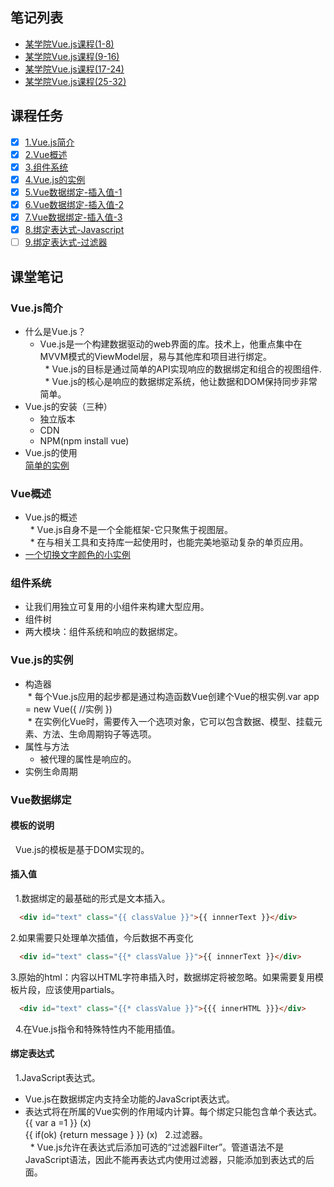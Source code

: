 ## 笔记列表
* [某学院Vue.js课程(1-8)](https://github.com/honglyan/demo/blob/master/Vue.js/vuejs1.0-advance-doc-1.md)  
* [某学院Vue.js课程(9-16)](https://github.com/honglyan/demo/blob/master/Vue.js/vuejs1.0-advance-doc-2.md)  
* [某学院Vue.js课程(17-24)](https://github.com/honglyan/demo/blob/master/Vue.js/vuejs1.0-advance-doc-3.md)
* [某学院Vue.js课程(25-32)](https://github.com/honglyan/demo/blob/master/Vue.js/vuejs1.0-advance-doc-4.md)


## 课程任务
- [x] [1.Vue.js简介](https://github.com/honglyan/demo/blob/master/Vue.js/vuejs1.0-advance-doc-1.md#vuejs简介)
- [x] [2.Vue概述](https://github.com/honglyan/demo/blob/master/Vue.js/vuejs1.0-advance-doc-1.md#vue概述-)
- [x] [3.组件系统](https://github.com/honglyan/demo/blob/master/Vue.js/vuejs1.0-advance-doc-1.md#组件系统-)
- [x] [4.Vue.js的实例](https://github.com/honglyan/demo/blob/master/Vue.js/vuejs1.0-advance-doc-1.md#vuejs的实例-)
- [x] [5.Vue数据绑定-插入值-1](https://github.com/honglyan/demo/blob/master/Vue.js/vuejs1.0-advance-doc-1.md#插入值)
- [x] [6.Vue数据绑定-插入值-2](https://github.com/honglyan/demo/blob/master/Vue.js/vuejs1.0-advance-doc-1.md#插入值)
- [x] [7.Vue数据绑定-插入值-3](https://github.com/honglyan/demo/blob/master/Vue.js/vuejs1.0-advance-doc-1.md#插入值)
- [x] [8.绑定表达式-Javascript]()
- [ ] [9.绑定表达式-过滤器]()

## 课堂笔记
### Vue.js简介
* 什么是Vue.js？  
   * Vue.js是一个构建数据驱动的web界面的库。技术上，他重点集中在MVVM模式的ViewModel层，易与其他库和项目进行绑定。  
   * Vue.js的目标是通过简单的API实现响应的数据绑定和组合的视图组件.  
   * Vue.js的核心是响应的数据绑定系统，他让数据和DOM保持同步非常简单。
* Vue.js的安装（三种）  
   * 独立版本   
   * CDN  
   * NPM(npm install vue)
* Vue.js的使用  
[简单的实例](https://github.com/honglyan/demo/tree/master/Vue.js/Vue.js1.0%20advance/chapter1)  

### Vue概述  
* Vue.js的概述  
   * Vue.js自身不是一个全能框架-它只聚焦于视图层。  
   * 在与相关工具和支持库一起使用时，也能完美地驱动复杂的单页应用。  
* [一个切换文字颜色的小实例](https://github.com/honglyan/demo/tree/master/Vue.js/Vue.js1.0%20advance/chapter2)  

### 组件系统  
* 让我们用独立可复用的小组件来构建大型应用。  
* 组件树 
* 两大模块：组件系统和响应的数据绑定。  

### Vue.js的实例  
* 构造器  
  * 每个Vue.js应用的起步都是通过构造函数Vue创建个Vue的根实例.var app = new Vue({ //实例 })  
  * 在实例化Vue时，需要传入一个选项对象，它可以包含数据、模型、挂载元素、方法、生命周期钩子等选项。  
* 属性与方法  
  * 被代理的属性是响应的。   
* 实例生命周期  

### Vue数据绑定
#### 模板的说明  
   Vue.js的模板是基于DOM实现的。  
#### 插入值  
   1.数据绑定的最基础的形式是文本插入。 
   ```html 
     <div id="text" class="{{ classValue }}">{{ innnerText }}</div>
   ```
   2.如果需要只处理单次插值，今后数据不再变化  
   ```html
     <div id="text" class="{{* classValue }}">{{ innnerText }}</div>
   ```
   3.原始的html：内容以HTML字符串插入时，数据绑定将被忽略。如果需要复用模板片段，应该使用partials。
   ```html
     <div id="text" class="{{* classValue }}">{{{ innerHTML }}}</div>
   ```
   4.在Vue.js指令和特殊特性内不能用插值。  
#### 绑定表达式  
   1.JavaScript表达式。  
   * Vue.js在数据绑定内支持全功能的JavaScript表达式。  
   * 表达式将在所属的Vue实例的作用域内计算。每个绑定只能包含单个表达式。  
       {{ var a =1 }} (x)  
       {{ if(ok) {return message } }} (x)
   2.过滤器。  
   * Vue.js允许在表达式后添加可选的“过滤器Filter”。管道语法不是JavaScript语法，因此不能再表达式内使用过滤器，只能添加到表达式的后面。  
   

       
       
        


   




  
  
  

